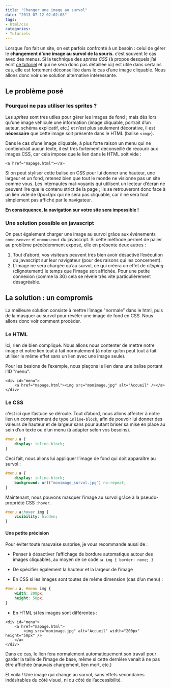 ```yaml
---
title: "Changer une image au survol"
date: "2013-07-12 02:02:08"
tags:
- html/css
categories:
- Tutoriels
---
```


Lorsque l’on fait un site, on est parfois confronté à un besoin : celui de gérer le **changement d’une image au survol de la souris**. c’est souvent le cas avec des menus. Si la technique des _sprites CSS_ (à propos desquels j’ai écrit [ce tutoriel](http://www.emmanuelbeziat.com/blog/bien-utiliser-les-sprites-css/ "Bien utiliser les sprites CSS") et qui ne sera donc pas détaillée ici) est utile dans certains cas, elle est fortement déconseillée dans le cas d’une image cliquable. Nous allons donc voir une solution alternative intéressante.

## Le problème posé

### Pourquoi ne pas utiliser les sprites ?

Les _sprites_ sont très utiles pour gérer les images de fond ; mais dès lors qu’une image véhicule une information (image cliquable, portrait d’un auteur, schéma explicatif, etc.) et n’est plus seulement décorative, il est **nécessaire** que cette image soit présente dans le HTML (balise `<img>`).

Dans le cas d’une image cliquable, à plus forte raison un menu qui ne contiendrait aucun texte, il est très fortement déconseillé de recourir aux images CSS, car cela impose que le lien dans le HTML soit vide :

```markup
<a href="mapage.html"></a>
```

Si on peut styliser cette balise en CSS pour lui donner une hauteur, une largeur et un fond, retenez bien que tout le monde ne visionne pas un site comme vous. Les internautes mal-voyants qui utilisent un lecteur d’écran ne peuvent lire que le contenu strict de la page ; ils se retrouveront donc face à un lien vide de 0px×0px qui ne sera pas cliquable, car il ne sera tout simplement pas affiché par le navigateur.


**En conséquence, la navigation sur votre site sera impossible !**

### Une solution possible en javascript

On peut également charger une image au survol grâce aux événements `onmouseover` et `onmouseout` du javascript. Si cette méthode permet de palier au problème précédemment exposé, elle en présente deux autres :


1.  Tout d’abord, vos visiteurs peuvent très bien avoir désactivé l’exécution du javascript sur leur navigateur (pour des raisons qui les concernent).
2.  L’image ne sera chargée qu’au survol, ce qui créera un effet de _clipping_ (clignotement) le temps que l’image soit affichée. Pour une petite connexion (comme la 3G) cela se révèle très vite particulièrement désagréable.

## La solution : un compromis

La meilleure solution consiste à mettre l’image "normale" dans le html, puis de la masquer au survol pour révéler une image de fond en CSS. Nous allons donc voir comment procéder.

### Le HTML

Ici, rien de bien compliqué. Nous allons nous contenter de mettre notre image et notre lien tout à fait normalement (à noter qu’on peut tout à fait utiliser le même effet sans un lien avec une image seule).

Pour les besions de l’exemple, nous plaçons le lien dans une balise portant l’ID "menu".

```markup
<div id="menu">
	<a href="mapage.html"><img src="monimage.jpg" alt="Accueil" /></a>
</div>
```

### Le CSS

c’est ici que l’astuce se déroule. Tout d’abord, nous allons affecter à notre lien un comportement de type `inline-block`, afin de pouvoir lui donner des valeurs de hauteur et de largeur sans pour autant briser sa mise en place au sein d’un texte ou d’un menu (à adapter selon vos besoins).

```css
#menu a {
	display: inline-block;
}
```

Ceci fait, nous allons lui appliquer l’image de fond qui doit apparaître au survol :

```css
#menu a {
	display: inline-block;
	background: url("monimage_survol.jpg") no-repeat;
}
```

Maintenant, nous pouvons masquer l’image au survol grâce à la pseudo-propriété CSS `:hover`.

```css
#menu a:hover img {
	visibility: hidden;
}
```

#### Une petite précision

Pour éviter toute mauvaise surprise, je vous recommande aussi de :

*   Penser à désactiver l’affichage de bordure automatique autour des images cliquables, au moyen de ce code :`a img { border: none; }`
*   De spécifier également la hauteur et la largeur de l’image

*   En CSS si les images sont toutes de même dimension (cas d’un menu) :
```css
#menu a, #menu img {
	width: 200px;
	height: 50px;
}
```
*   En HTML si les images sont différentes :
```markup
<div id="menu">
	<a href="mapage.html">
		<img src="monimage.jpg" alt="Accueil" width="200px" height="50px" />
	</a>
</div>
```

Dans ce cas, le lien fera normalement automatiquement son travail pour garder la taille de l’image de base, même si cette dernière venait à ne pas être affichée (mauvais chargement, lien mort, etc.)

Et voilà ! Une image qui change au survol, sans effets secondaires indésirables du côté visuel, ni du côté de l’accessibilité.
